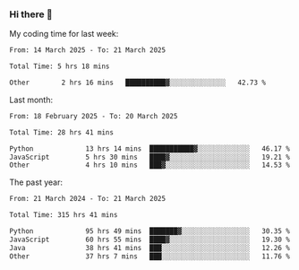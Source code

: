 ### Hi there 👋

My coding time for last week:

<!--START_SECTION:week-->

```txt
From: 14 March 2025 - To: 21 March 2025

Total Time: 5 hrs 18 mins

Other        2 hrs 16 mins   ██████████▓░░░░░░░░░░░░░░   42.73 %
```

<!--END_SECTION:week-->

Last month:

<!--START_SECTION:month-->

```txt
From: 18 February 2025 - To: 20 March 2025

Total Time: 28 hrs 41 mins

Python             13 hrs 14 mins  ███████████▓░░░░░░░░░░░░░   46.17 %
JavaScript         5 hrs 30 mins   ████▓░░░░░░░░░░░░░░░░░░░░   19.21 %
Other              4 hrs 10 mins   ███▓░░░░░░░░░░░░░░░░░░░░░   14.53 %
```

<!--END_SECTION:month-->

The past year:

<!--START_SECTION:year-->

```txt
From: 21 March 2024 - To: 21 March 2025

Total Time: 315 hrs 41 mins

Python             95 hrs 49 mins  ███████▓░░░░░░░░░░░░░░░░░   30.35 %
JavaScript         60 hrs 55 mins  ████▓░░░░░░░░░░░░░░░░░░░░   19.30 %
Java               38 hrs 41 mins  ███░░░░░░░░░░░░░░░░░░░░░░   12.26 %
Other              37 hrs 7 mins   ███░░░░░░░░░░░░░░░░░░░░░░   11.76 %
```

<!--END_SECTION:year-->
